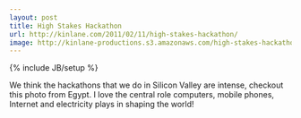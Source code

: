 ```yaml
---
layout: post
title: High Stakes Hackathon
url: http://kinlane.com/2011/02/11/high-stakes-hackathon/
image: http://kinlane-productions.s3.amazonaws.com/high-stakes-hackathon-egypt.jpg
---
```

{% include JB/setup %}
<p>
     We think the hackathons that we do in Silicon Valley are intense, checkout this photo from Egypt. I love the central role computers, mobile phones, Internet and electricity plays in shaping the world!
</p>